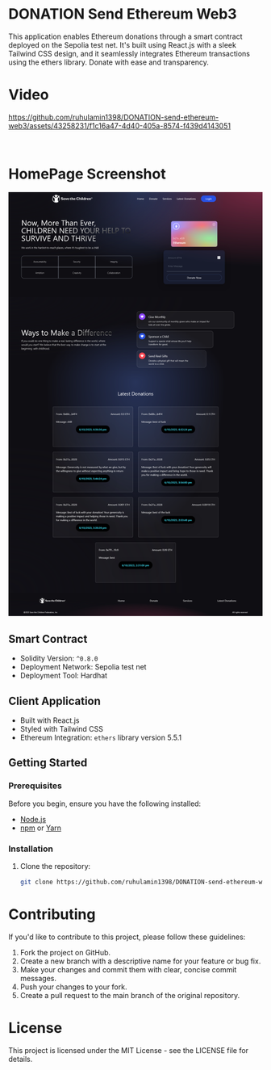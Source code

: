 # DONATION Send Ethereum Web3


This application enables Ethereum donations through a smart contract deployed on the Sepolia test net. It's built using React.js with a sleek Tailwind CSS design, and it seamlessly integrates Ethereum transactions using the ethers library. Donate with ease and transparency.

 
# Video

https://github.com/ruhulamin1398/DONATION-send-ethereum-web3/assets/43258231/f1c16a47-4d40-405a-8574-f439d4143051

<br> 
 

# HomePage Screenshot


![Donation](./screenshot/homepage.png)


## Smart Contract

- Solidity Version: `^0.8.0`
- Deployment Network: Sepolia test net
- Deployment Tool: Hardhat

## Client Application

- Built with React.js
- Styled with Tailwind CSS
- Ethereum Integration: `ethers` library version 5.5.1
 

## Getting Started

### Prerequisites

Before you begin, ensure you have the following installed:

- [Node.js](https://nodejs.org/)
- [npm](https://www.npmjs.com/) or [Yarn](https://yarnpkg.com/)

### Installation

1. Clone the repository:

   ```bash
   git clone https://github.com/ruhulamin1398/DONATION-send-ethereum-web3.git

# Contributing

If you'd like to contribute to this project, please follow these guidelines:

1. Fork the project on GitHub.
1. Create a new branch with a descriptive name for your feature or bug fix.
1. Make your changes and commit them with clear, concise commit messages.
1. Push your changes to your fork.
1. Create a pull request to the main branch of the original repository.


# License

This project is licensed under the MIT License - see the LICENSE file for details.


